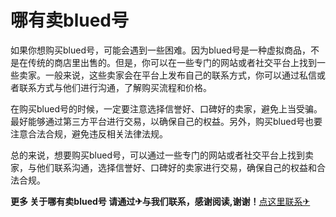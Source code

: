 # 哪有卖blued号

如果你想购买blued号，可能会遇到一些困难。因为blued号是一种虚拟商品，不是在传统的商店里出售的。但是，你可以在一些专门的网站或者社交平台上找到一些卖家。一般来说，这些卖家会在平台上发布自己的联系方式，你可以通过私信或者联系方式与他们进行沟通，了解购买流程和价格。

在购买blued号的时候，一定要注意选择信誉好、口碑好的卖家，避免上当受骗。最好能够通过第三方平台进行交易，以确保自己的权益。另外，购买blued号也要注意合法合规，避免违反相关法律法规。

总的来说，想要购买blued号，可以通过一些专门的网站或者社交平台上找到卖家，与他们联系沟通，选择信誉好、口碑好的卖家进行交易，确保自己的权益和合法合规。

**更多 关于哪有卖blued号 请通过✈与我们联系，感谢阅读,谢谢！**[点这里联系✈](https://sms.k02.cc)